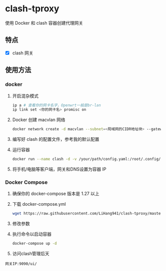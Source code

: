 # clash-tproxy

使用 Docker 和 clash 容器创建代理网关

## 特点

- [x] clash 网关


## 使用方法

### docker

1. 开启混杂模式

    ```bash
    ip a # 查看你的网卡名字，Openwrt一般是br-lan
    ip link set <你的网卡名> promisc on
    ```

2. Docker 创建 macvlan 网络

    ```bash
    docker network create -d macvlan --subnet=<局域网的CIDR地址块> --gateway=<局域网的网关> -o parent=<网卡名> <macvlan网络名>
    ```

3. 编写好 clash 的配置文件，参考我的默认配置

4. 运行容器

    ```bash
    docker run --name clash -d -v /your/path/config.yaml:/root/.config/clash/config.yaml  --network <macvlan网络名> --ip <容器IP地址> --cap-add=NET_ADMIN feikeke/clash-tproxy
    ```

5. 将手机/电脑等客户端，网关和DNS设置为容器 IP

### Docker Compose

1. 确保你的 docker-compose 版本是 1.27 以上

2. 下载 docker-compose.yml

    ```bash
    wget https://raw.githubusercontent.com/LiHang941/clash-tproxy/master/docker-compose.yml
    ```

3. 修改参数

4. 执行命令以启动容器

    ```bash
    docker-compose up -d
    ```

5. 访问clash管理后天
 
 ```
 网关IP:9090/ui/
 ```